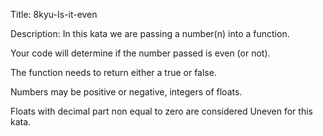 Title: 8kyu-Is-it-even

Description: In this kata we are passing a number(n) into a function.

Your code will determine if the number passed is even (or not).

The function needs to return either a true or false.

Numbers may be positive or negative, integers of floats.

Floats with decimal part non equal to zero are considered Uneven for this kata.
